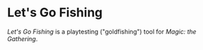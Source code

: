 # Let's Go Fishing

<em>Let's Go Fishing</em> is a playtesting ("goldfishing") tool for <em>Magic: the Gathering</em>.
